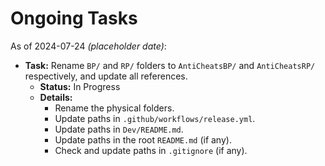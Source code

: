 # Ongoing Tasks

As of 2024-07-24 *(placeholder date)*:

*   **Task:** Rename `BP/` and `RP/` folders to `AntiCheatsBP/` and `AntiCheatsRP/` respectively, and update all references.
    *   **Status:** In Progress
    *   **Details:**
        *   Rename the physical folders.
        *   Update paths in `.github/workflows/release.yml`.
        *   Update paths in `Dev/README.md`.
        *   Update paths in the root `README.md` (if any).
        *   Check and update paths in `.gitignore` (if any).
